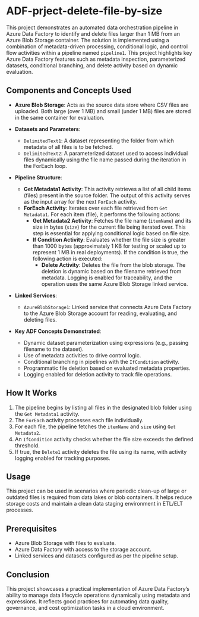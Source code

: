 # ADF-prject-delete-file-by-size
This project demonstrates an automated data orchestration pipeline in Azure Data Factory to identify and delete files larger than 1 MB from an Azure Blob Storage container. The solution is implemented using a combination of metadata-driven processing, conditional logic, and control flow activities within a pipeline named `pipeline1`. This project highlights key Azure Data Factory features such as metadata inspection, parameterized datasets, conditional branching, and delete activity based on dynamic evaluation.

## Components and Concepts Used

- **Azure Blob Storage**: Acts as the source data store where CSV files are uploaded. Both large (over 1 MB) and small (under 1 MB) files are stored in the same container for evaluation.
  
- **Datasets and Parameters**:
  - `DelimitedText1`: A dataset representing the folder from which metadata of all files is to be fetched.
  - `DelimitedText2`: A parameterized dataset used to access individual files dynamically using the file name passed during the iteration in the ForEach loop.

- **Pipeline Structure**:
  - **Get Metadata1 Activity**: This activity retrieves a list of all child items (files) present in the source folder. The output of this activity serves as the input array for the next `ForEach` activity.
  - **ForEach Activity**: Iterates over each file retrieved from `Get Metadata1`. For each item (file), it performs the following actions:
    - **Get Metadata2 Activity**: Fetches the file name (`itemName`) and its size in bytes (`size`) for the current file being iterated over. This step is essential for applying conditional logic based on file size.
    - **If Condition Activity**: Evaluates whether the file size is greater than 1000 bytes (approximately 1 KB for testing or scaled up to represent 1 MB in real deployments). If the condition is true, the following action is executed:
      - **Delete Activity**: Deletes the file from the blob storage. The deletion is dynamic based on the filename retrieved from metadata. Logging is enabled for traceability, and the operation uses the same Azure Blob Storage linked service.

- **Linked Services**:
  - `AzureBlobStorage1`: Linked service that connects Azure Data Factory to the Azure Blob Storage account for reading, evaluating, and deleting files.

- **Key ADF Concepts Demonstrated**:
  - Dynamic dataset parameterization using expressions (e.g., passing filename to the dataset).
  - Use of metadata activities to drive control logic.
  - Conditional branching in pipelines with the `IfCondition` activity.
  - Programmatic file deletion based on evaluated metadata properties.
  - Logging enabled for deletion activity to track file operations.

## How It Works

1. The pipeline begins by listing all files in the designated blob folder using the `Get Metadata1` activity.
2. The `ForEach` activity processes each file individually.
3. For each file, the pipeline fetches the `itemName` and `size` using `Get Metadata2`.
4. An `IfCondition` activity checks whether the file size exceeds the defined threshold.
5. If true, the `Delete1` activity deletes the file using its name, with activity logging enabled for tracking purposes.

## Usage

This project can be used in scenarios where periodic clean-up of large or outdated files is required from data lakes or blob containers. It helps reduce storage costs and maintain a clean data staging environment in ETL/ELT processes.

## Prerequisites

- Azure Blob Storage with files to evaluate.
- Azure Data Factory with access to the storage account.
- Linked services and datasets configured as per the pipeline setup.

## Conclusion

This project showcases a practical implementation of Azure Data Factory’s ability to manage data lifecycle operations dynamically using metadata and expressions. It reflects good practices for automating data quality, governance, and cost optimization tasks in a cloud environment.
